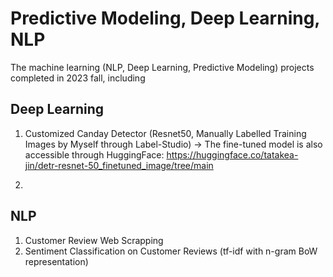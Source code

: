 # Predictive Modeling, Deep Learning, NLP
The machine learning (NLP, Deep Learning, Predictive Modeling) projects completed in 2023 fall, including 

## Deep Learning
  1. Customized Canday Detector (Resnet50, Manually Labelled Training Images by Myself through Label-Studio) -> The fine-tuned model is also accessible through HuggingFace: https://huggingface.co/tatakea-jin/detr-resnet-50_finetuned_image/tree/main

  2. 

## NLP
  1. Customer Review Web Scrapping
  2. Sentiment Classification on Customer Reviews (tf-idf with n-gram BoW representation)